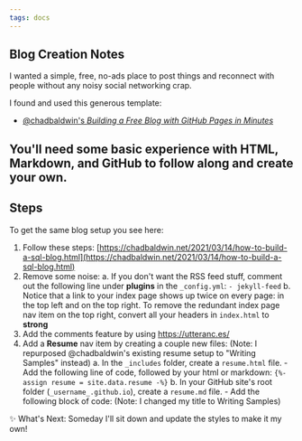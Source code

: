 ```yaml
---
tags: docs
---
```

## Blog Creation Notes
I wanted a simple, free, no-ads place to post things and reconnect with people without any noisy social networking crap.

I found and used this generous template: 
 - [@chadbaldwin's _Building a Free Blog with GitHub Pages in Minutes_](https://chadbaldwin.net/2021/03/14/how-to-build-a-sql-blog.html)

You'll need some basic experience with HTML, Markdown, and GitHub to follow along and create your own.
---

## Steps
To get the same blog setup you see here: 
1. Follow these steps: [https://chadbaldwin.net/2021/03/14/how-to-build-a-sql-blog.html](https://chadbaldwin.net/2021/03/14/how-to-build-a-sql-blog.html)
2. Remove some noise: 
	a. If you don't want the RSS feed stuff, comment out the following line under **plugins** in the `_config.yml`: `- jekyll-feed`
	b. Notice that a link to your index page shows up twice on every page: in the top left and on the top right. To remove the redundant index page nav item on the top right, convert all your headers in `index.html` to **strong**
3. Add the comments feature by using https://utteranc.es/
4. Add a **Resume** nav item by creating a couple new files: (Note: I repurposed @chadbaldwin's existing resume setup to "Writing Samples" instead) 
	a. In the `_includes` folder, create a `resume.html` file. 
		- Add the following line of code, followed by your html or markdown: `{%- assign resume = site.data.resume -%}`
	b. In your GitHub site's root folder (`_username_.github.io`), create a `resume.md` file.
		- Add the following block of code: (Note: I changed my title to Writing Samples)

		
✨ What's Next: Someday I'll sit down and update the styles to make it my own!